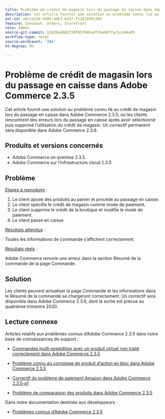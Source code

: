 ```yaml
---
title: Problème de crédit de magasin lors du passage en caisse dans Adobe Commerce 2.3.5
description: Cet article fournit une solution au problème connu lié au crédit de magasin lors du passage en caisse dans Adobe Commerce 2.3.5, où les clients rencontrent des erreurs lors du passage en caisse après avoir sélectionné puis supprimé l’utilisation du crédit de magasin. Un correctif permanent sera disponible dans Adobe Commerce 2.3.6.
exl-id: a0cca226-4d95-40b3-bd37-f13d28591366
feature: Checkout, Orders, Storefront
role: Admin
source-git-commit: b3d39e6b02728f05f046adf7be94ffacbca944d5
workflow-type: tm+mt
source-wordcount: '284'
ht-degree: 0%

---
```


# Problème de crédit de magasin lors du passage en caisse dans Adobe Commerce 2.3.5

Cet article fournit une solution au problème connu lié au crédit de magasin lors du passage en caisse dans Adobe Commerce 2.3.5, où les clients rencontrent des erreurs lors du passage en caisse après avoir sélectionné puis supprimé l’utilisation du crédit de magasin. Un correctif permanent sera disponible dans Adobe Commerce 2.3.6.

## Produits et versions concernés

* Adobe Commerce on-premise 2.3.5
* Adobe Commerce sur l’infrastructure cloud 2.3.5

## Problème

<u>Étapes à reproduire</u> :

1. Le client ajoute des produits au panier et procède au passage en caisse.
1. Le client spécifie le crédit de magasin comme mode de paiement.
1. Le client supprime le crédit de la boutique et modifie le mode de paiement.
1. Le client passe en caisse.

<u>Résultats attendus</u> :

Toutes les informations de commande s’affichent correctement.

<u>Résultats réels</u> :

Adobe Commerce renvoie une erreur dans la section Résumé de la commande de la page Commande.

## Solution

Les clients peuvent actualiser la page Commande et les informations dans le Résumé de la commande se chargeront correctement. Un correctif sera disponible dans Adobe Commerce 2.3.6, dont la sortie est prévue au quatrième trimestre 2020.

## Lecture connexe

Articles relatifs aux problèmes connus d’Adobe Commerce 2.3.5 dans notre base de connaissances de support :

* [Commandes multi-expédition avec un produit virtuel non traité correctement dans Adobe Commerce 2.3.5](/help/troubleshooting/miscellaneous/magento-2-3-5-known-issue-virtual-product-multi-ship-orders.md)

* [Problème connu du comptage de produit d’action en bloc dans Adobe Commerce 2.3.5](/help/troubleshooting/miscellaneous/bulk-action-product-count-known-issue-in-magento-2-3-5.md)

* [Correctif du problème de paiement Amazon dans Adobe Commerce 2.3.5-p1](/help/troubleshooting/payments/patch-for-amazon-pay-checkout-issue-in-magento-2-3-5-p1.md)

* [Problème de comparaison des produits dans Adobe Commerce 2.3.5](/help/troubleshooting/storefront/product-comparison-known-issue-in-magento-2-3-5.md)

Dans notre documentation destinée aux développeurs :

* [Problèmes connus d’Adobe Commerce 2.3.5](https://commerce-docs.github.io/devdocs-archive/2.3/guides/v2.3/release-notes/release-notes-2-3-5-commerce.html#known-issues)

